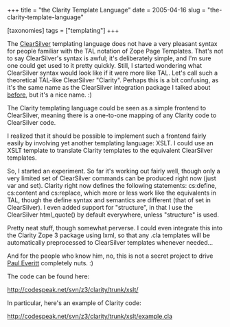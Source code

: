 +++
title = "the Clarity Template Language"
date = 2005-04-16
slug = "the-clarity-template-language"

[taxonomies]
tags = ["templating"]
+++

The [ClearSilver](http://www.clearsilver.net) templating language does
not have a very pleasant syntax for people familiar with the TAL
notation of Zope Page Templates. That's not to say ClearSilver's syntax
is awful; it's deliberately simple, and I'm sure one could get used to
it pretty quickly. Still, I started wondering what ClearSilver syntax
would look like if it were more like TAL. Let's call such a theoretical
TAL-like ClearSilver "Clarity". Perhaps this is a bit confusing, as it's
the same name as the ClearSilver integration package I talked about
[before](http://faassen.n--tree.net/blog/view/weblog/2005/04/15/0), but
it's a nice name. :)

The Clarity templating language could be seen as a simple frontend to
ClearSilver, meaning there is a one-to-one mapping of any Clarity code
to ClearSilver code.

I realized that it should be possible to implement such a frontend
fairly easily by involving yet another templating language: XSLT. I
could use an XSLT template to translate Clarity templates to the
equivalent ClearSilver templates.

So, I started an experiment. So far it's working out fairly well, though
only a very limited set of ClearSilver commands can be produced right
now (just var and set). Clarity right now defines the following
statements: cs:define, cs:content and cs:replace, which more or less
work like the equivalents in TAL, though the define syntax and semantics
are different (that of set in ClearSilver). I even added support for
"structure", in that I use the ClearSilver html_quote() by default
everywhere, unless "structure" is used.

Pretty neat stuff, though somewhat perverse. I could even integrate this
into the Clarity Zope 3 package using lxml, so that any .cla templates
will be automatically preprocessed to ClearSilver templates whenever
needed...

And for the people who know him, no, this is not a secret project to
drive [Paul Everitt](http://radio.weblogs.com/0116506/) completely nuts.
:)

The code can be found here:

<http://codespeak.net/svn/z3/clarity/trunk/xslt/>

In particular, here's an example of Clarity code:

<http://codespeak.net/svn/z3/clarity/trunk/xslt/example.cla>
